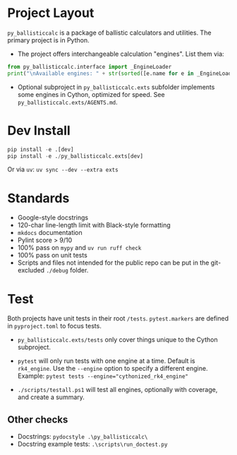 # Project Layout
`py_ballisticcalc` is a package of ballistic calculators and utilities. The primary project is in Python.

* The project offers interchangeable calculation "engines". List them via:
```python
from py_ballisticcalc.interface import _EngineLoader
print("\nAvailable engines: " + str(sorted([e.name for e in _EngineLoader.iter_engines()])))
```

* Optional subproject in `py_ballisticcalc.exts` subfolder implements some engines in Cython, optimized for speed. See `py_ballisticcalc.exts/AGENTS.md`.

# Dev Install

```python
pip install -e .[dev]
pip install -e ./py_ballisticcalc.exts[dev]
```

Or via `uv`: `uv sync --dev --extra exts`

# Standards
* Google-style docstrings
* 120-char line-length limit with Black-style formatting
* `mkdocs` documentation
* Pylint score > 9/10
* 100% pass on `mypy` and `uv run ruff check`
* 100% pass on unit tests
* Scripts and files not intended for the public repo can be put in the git-excluded `./debug` folder.

# Test
Both projects have unit tests in their root `/tests`. `pytest.markers` are defined in `pyproject.toml` to focus tests.

* `py_ballisticcalc.exts/tests` only cover things unique to the Cython subproject.

* `pytest` will only run tests with one engine at a time. Default is `rk4_engine`. Use the `--engine` option to specify a different engine. Example: `pytest tests --engine="cythonized_rk4_engine"`

* `./scripts/testall.ps1` will test all engines, optionally with coverage, and create a summary.

## Other checks
* Docstrings: `pydocstyle .\py_ballisticcalc\`
* Docstring example tests: `.\scripts\run_doctest.py`
